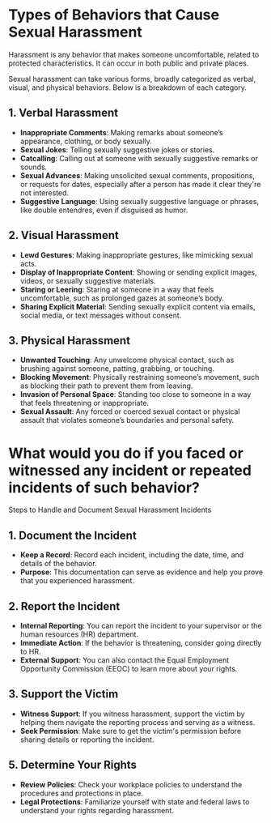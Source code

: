 # Types of Behaviors that Cause Sexual Harassment

Harassment is any behavior that makes someone uncomfortable, related to protected characteristics. It can occur in both public and private places.

Sexual harassment can take various forms, broadly categorized as verbal, visual, and physical behaviors. Below is a breakdown of each category.

## 1. Verbal Harassment
- **Inappropriate Comments**: Making remarks about someone’s appearance, clothing, or body sexually.
- **Sexual Jokes**: Telling sexually suggestive jokes or stories.
- **Catcalling**: Calling out at someone with sexually suggestive remarks or sounds.
- **Sexual Advances**: Making unsolicited sexual comments, propositions, or requests for dates, especially after a person has made it clear they're not interested.
- **Suggestive Language**: Using sexually suggestive language or phrases, like double entendres, even if disguised as humor.

## 2. Visual Harassment
- **Lewd Gestures**: Making inappropriate gestures, like mimicking sexual acts.
- **Display of Inappropriate Content**: Showing or sending explicit images, videos, or sexually suggestive materials.
- **Staring or Leering**: Staring at someone in a way that feels uncomfortable, such as prolonged gazes at someone’s body.
- **Sharing Explicit Material**: Sending sexually explicit content via emails, social media, or text messages without consent.

## 3. Physical Harassment
- **Unwanted Touching**: Any unwelcome physical contact, such as brushing against someone, patting, grabbing, or touching.
- **Blocking Movement**: Physically restraining someone’s movement, such as blocking their path to prevent them from leaving.
- **Invasion of Personal Space**: Standing too close to someone in a way that feels threatening or inappropriate.
- **Sexual Assault**: Any forced or coerced sexual contact or physical assault that violates someone’s boundaries and personal safety.


# What would you do if you faced or witnessed any incident or repeated incidents of such behavior?

Steps to Handle and Document Sexual Harassment Incidents

## 1. Document the Incident
- **Keep a Record**: Record each incident, including the date, time, and details of the behavior.
- **Purpose**: This documentation can serve as evidence and help you prove that you experienced harassment.

## 2. Report the Incident
- **Internal Reporting**: You can report the incident to your supervisor or the human resources (HR) department.
- **Immediate Action**: If the behavior is threatening, consider going directly to HR.
- **External Support**: You can also contact the Equal Employment Opportunity Commission (EEOC) to learn more about your rights.

## 3. Support the Victim
- **Witness Support**: If you witness harassment, support the victim by helping them navigate the reporting process and serving as a witness.
- **Seek Permission**: Make sure to get the victim's permission before sharing details or reporting the incident.

## 5. Determine Your Rights
- **Review Policies**: Check your workplace policies to understand the procedures and protections in place.
- **Legal Protections**: Familiarize yourself with state and federal laws to understand your rights regarding harassment.

